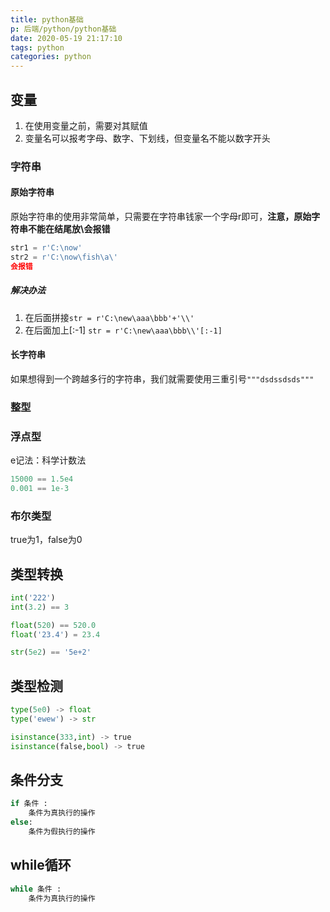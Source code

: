 ```yaml
---
title: python基础
p: 后端/python/python基础
date: 2020-05-19 21:17:10
tags: python
categories: python
---
```

## 变量

1. 在使用变量之前，需要对其赋值
2. 变量名可以报考字母、数字、下划线，但变量名不能以数字开头

### 字符串

#### 原始字符串

原始字符串的使用非常简单，只需要在字符串钱家一个字母r即可，**注意，原始字符串不能在结尾放\会报错**

```python
str1 = r'C:\now'
str2 = r'C:\now\fish\a\'
会报错
```

##### 解决办法

1. 在后面拼接`str = r'C:\new\aaa\bbb'+'\\'`
2. 在后面加上[:-1] `str = r'C:\new\aaa\bbb\\'[:-1]`

#### 长字符串

如果想得到一个跨越多行的字符串，我们就需要使用三重引号`"""dsdssdsds"""`

### 整型

### 浮点型

e记法：科学计数法

```python
15000 == 1.5e4
0.001 == 1e-3
```

### 布尔类型

true为1，false为0

## 类型转换

```python
int('222')
int(3.2) == 3

float(520) == 520.0
float('23.4') = 23.4

str(5e2) == '5e+2'
```

## 类型检测

```python
type(5e0) -> float
type('ewew') -> str

isinstance(333,int) -> true
isinstance(false,bool) -> true
```

## 条件分支

```python
if 条件 :
    条件为真执行的操作
else:
    条件为假执行的操作
```

## while循环

```python
while 条件 :
    条件为真执行的操作
```
